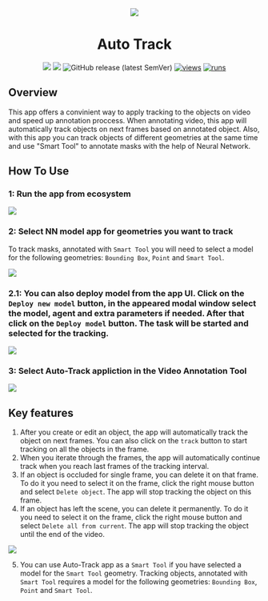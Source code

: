 <div align="center" markdown>
<img src="https://github.com/supervisely-ecosystem/auto-track/assets/119248312/c372ff77-4025-4e55-80b8-e821e31868e3"/>  

# Auto Track

[![](https://img.shields.io/badge/supervisely-ecosystem-brightgreen)](../../../../supervisely-ecosystem/auto-track)
[![](https://img.shields.io/badge/slack-chat-green.svg?logo=slack)](https://supervisely.com/slack)
![GitHub release (latest SemVer)](https://img.shields.io/github/v/release/supervisely-ecosystem/auto-track)
[![views](https://app.supervisely.com/img/badges/views/supervisely-ecosystem/auto-track.png)](https://supervisely.com)
[![runs](https://app.supervisely.com/img/badges/runs/supervisely-ecosystem/auto-track.png)](https://supervisely.com)

</div>


## Overview

This app offers a convinient way to apply tracking to the objects on video and speed up annotation proccess. When annotating video, this app will automatically track objects on next frames based on annotated object. Also, with this app you can track objects of different geometries at the same time and use "Smart Tool" to annotate masks with the help of Neural Network.

## How To Use

### 1: Run the app from ecosystem

<img src="https://github.com/supervisely-ecosystem/auto-track/assets/61844772/c38b4d5f-602d-443e-b345-9b2e6b98bc3c"/>

### 2: Select NN model app for geometries you want to track

To track masks, annotated with `Smart Tool` you will need to select a model for the following geometries: `Bounding Box`, `Point` and `Smart Tool`.

<img src="https://github.com/supervisely-ecosystem/auto-track/assets/61844772/ee1158d7-d9f4-4761-b514-c3f25fc6c8e5"/>


### 2.1: You can also deploy model from the app UI. Click on the `Deploy new model` button, in the appeared modal window select the model, agent and extra parameters if needed. After that click on the `Deploy model` button. The task will be started and selected for the tracking.

<img src="https://github.com/supervisely-ecosystem/auto-track/assets/61844772/31312e90-ae88-45fd-b86c-48c6e0b78e15"/>


### 3: Select Auto-Track appliction in the Video Annotation Tool

<img src="https://github.com/supervisely-ecosystem/auto-track/assets/61844772/09849a43-5d4b-42d4-8b94-f527c41cebea"/>

## Key features

1. After you create or edit an object, the app will automatically track the object on next frames. You can also click on the `track` button to start tracking on all the objects in the frame.
2. When you iterate through the frames, the app will automatically continue track when you reach last frames of the tracking interval.
3. If an object is occluded for single frame, you can delete it on that frame. To do it you need to select it on the frame, click the right mouse button and select `Delete object`. The app will stop tracking the object on this frame.
4. If an object has left the scene, you can delete it permanently. To do it you need to select it on the frame, click the right mouse button and select `Delete all from current`. The app will stop tracking the object until the end of the video.

<img src="https://github.com/supervisely-ecosystem/auto-track/assets/61844772/bb29ee0f-27c3-4fe3-84d8-0cb5c116bed3"/>

5. You can use Auto-Track app as a `Smart Tool` if you have selected a model for the `Smart Tool` geometry. Tracking objects, annotated with `Smart Tool` requires a model for the following geometries: `Bounding Box`, `Point` and `Smart Tool`.
